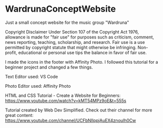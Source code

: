 # WardrunaConceptWebsite
Just a small concept website for the music group "Wardruna"

Copyright Disclaimer Under Section 107 of the Copyright Act 1976, allowance is made for "fair use" for purposes such as criticism, comment, news reporting, teaching, scholarship, and research. Fair use is a use permitted by copyright statute that might otherwise be infringing. Non-profit, educational or personal use tips the balance in favor of fair use.

I made the icons in the footer with Affinity Photo. I followed this tutorial for a beginner project and changed a few things.

Text Editor used: VS Code

Photo Editor used: Affinity Photo

HTML and CSS Tutorial - Create a Website for Beginners: 
https://www.youtube.com/watch?v=kMT54MPz9oE&t=555s

Tutorial created by Web Dev Simplified. Check out their channel for more great content: 
https://www.youtube.com/channel/UCFbNIlppjAuEX4znoulh0Cw
  
